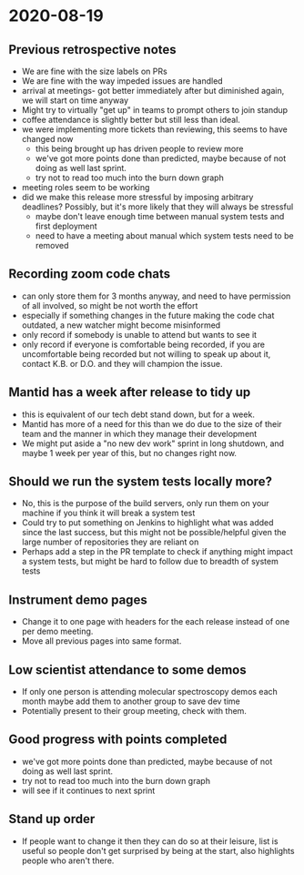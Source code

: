 # 2020-08-19

## Previous retrospective notes

* We are fine with the size labels on PRs
* We are fine with the way impeded issues are handled
* arrival at meetings- got better immediately after but diminished again, we  will start on time anyway
* Might try to virtually "get up" in teams to prompt others to join standup
* coffee attendance is slightly better but still less than ideal.
* we were implementing more tickets than reviewing, this seems to have changed now
  - this being brought up has driven people to review more
  - we've got more points done than predicted, maybe because of not doing as well last sprint.
  - try not to read too much into the burn down graph
* meeting roles seem to be working
* did we make this release more stressful by imposing arbitrary deadlines? Possibly, but it's more likely that they will always be stressful
  - maybe don't leave enough time between manual system tests and first deployment
  - need to have a meeting about manual which system tests need to be removed

## Recording zoom code chats
* can only store them for 3 months anyway, and need to have permission of all involved, so might be not worth the effort
* especially if something changes in the future making the code chat outdated, a new watcher might become misinformed
* only record if somebody is unable to attend but wants to see it
* only record if everyone is comfortable being recorded, if you are uncomfortable being recorded but not willing to speak up about it, contact K.B. or D.O. and they will champion the issue.

## Mantid has a week after release to tidy up
- this is equivalent of our tech debt stand down, but for a week.
- Mantid has more of a need for this than we do due to the size of their team and the manner in which they manage their development
- We might put aside a "no new dev work" sprint in long shutdown, and maybe 1 week per year of this, but no changes right now.

## Should we run the system tests locally more?
* No, this is the purpose of the build servers, only run them on your machine if you think it will break a system test
* Could try to put something on Jenkins to highlight what  was added since the last success, but this might not be possible/helpful given the large number of repositories they are reliant on
* Perhaps add a step in the PR template to check if anything might impact a system tests, but might be hard to follow due to breadth of system tests

## Instrument demo pages
* Change it to one page with headers for the each release instead of one per demo meeting.
* Move all previous pages into same format.

## Low scientist attendance to some demos
* If only one person is attending molecular spectroscopy demos each month maybe add them to another group to save dev time
* Potentially present to their group meeting, check with them.

## Good progress with points completed
* we've got more points done than predicted, maybe because of not doing as well last sprint.
* try not to read too much into the burn down graph
* will see if it continues to next sprint

## Stand up order
* If people want to change it then they can do so at their leisure, list is useful so people don't get surprised by being at the start, also highlights people who aren't there.

